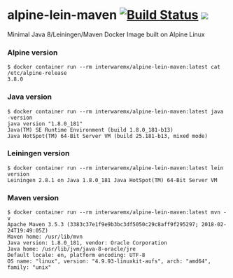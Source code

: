 # alpine-lein-maven [ ![Build Status](http://ci.interware.mx:8080/jenkins/buildStatus/icon?job=alpine-lein-maven/master)](https://ci.interware.mx/jenkins/blue/organizations/jenkins/alpine-lein-mave/activity) [ ![](https://img.shields.io/badge/dockerhub-1.1-blue.svg?longCache=true&style=popout)](https://hub.docker.com/r/interwaremx/alpine-lein-maven/)
Minimal Java 8/Leiningen/Maven Docker Image built on Alpine Linux

### Alpine version
```
$ docker container run --rm interwaremx/alpine-lein-maven:latest cat /etc/alpine-release
3.8.0
```

### Java version
```
$ docker container run --rm interwaremx/alpine-lein-maven:latest java -version
java version "1.8.0_181"
Java(TM) SE Runtime Environment (build 1.8.0_181-b13)
Java HotSpot(TM) 64-Bit Server VM (build 25.181-b13, mixed mode)
```

### Leiningen version
```
$ docker container run --rm interwaremx/alpine-lein-maven:latest lein version
Leiningen 2.8.1 on Java 1.8.0_181 Java HotSpot(TM) 64-Bit Server VM
```

### Maven version
```
$ docker container run --rm interwaremx/alpine-lein-maven:latest mvn -v
Apache Maven 3.5.3 (3383c37e1f9e9b3bc3df5050c29c8aff9f295297; 2018-02-24T19:49:05Z)
Maven home: /usr/lib/mvn
Java version: 1.8.0_181, vendor: Oracle Corporation
Java home: /usr/lib/jvm/java-8-oracle/jre
Default locale: en, platform encoding: UTF-8
OS name: "linux", version: "4.9.93-linuxkit-aufs", arch: "amd64", family: "unix"
```
